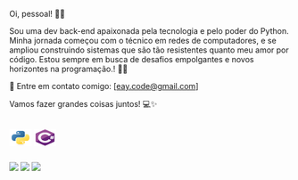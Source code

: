Oi, pessoal! 🚀💡

Sou uma dev back-end apaixonada pela tecnologia e pelo poder do Python. Minha jornada começou com o técnico em redes de computadores, e se ampliou construindo sistemas que são tão resistentes quanto meu amor por código. Estou sempre em busca de desafios empolgantes e novos horizontes na programação.! 💪🌟

📧 Entre em contato comigo: [eay.code@gmail.com]

Vamos fazer grandes coisas juntos! 💻✨

<div style="display: inline_block"><br>
 

        
  <img align="center" alt="Rafa-Python" height="30" width="40" src="https://raw.githubusercontent.com/devicons/devicon/master/icons/python/python-original.svg">
  <img align="center" alt="Rafa-Csharp" height="30" width="40" src="https://raw.githubusercontent.com/devicons/devicon/master/icons/csharp/csharp-original.svg">
</div>
  
  ##
 
<div> 
  <a href="https://instagram.com/eaycode" target="_blank"><img src="https://img.shields.io/badge/-Instagram-%23E4405F?style=for-the-badge&logo=instagram&logoColor=white" target="_blank"></a>
  <a href = "mailto:eay.code@gmail.com"><img src="https://img.shields.io/badge/-Gmail-%23333?style=for-the-badge&logo=gmail&logoColor=white" target="_blank"></a>
  <a href="https://www.linkedin.com/in/rafaella-ballerini-45875016a" target="_blank"><img src="https://img.shields.io/badge/-LinkedIn-%230077B5?style=for-the-badge&logo=linkedin&logoColor=white" target="_blank"></a> 
  
</div>
